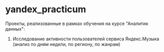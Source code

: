 # yandex_practicum
Проекты, реализованные в рамках обучения на курсе "Аналитик данных":

1. Исследование активности пользователей сервиса Яндекс.Музыка (анализ по дням недели, по региону, по жанрам)

